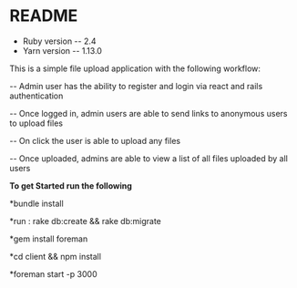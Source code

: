 # README

* Ruby version -- 2.4
* Yarn version -- 1.13.0

This is a simple file upload application with the following workflow:

-- Admin user has the ability to register and login via react and rails authentication

-- Once logged in, admin users are able to send links to anonymous users to upload files

-- On click the user is able to upload any files

-- Once uploaded, admins are able to view a list of all files uploaded by all users

**To get Started run the following**

*bundle install

*run : rake db:create && rake db:migrate

*gem install foreman

*cd client && npm install

*foreman start -p 3000




